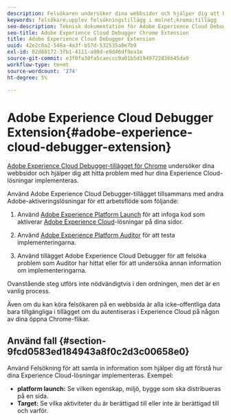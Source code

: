 ```yaml
---
description: Felsökaren undersöker dina webbsidor och hjälper dig att hitta problem med hur dina Experience Cloud-lösningar implementeras
keywords: felsökare;upplev felsökningstillägg i molnet;kroma;tillägg
seo-description: Teknisk dokumentation för Adobe Experience Cloud Debugger Chrome Extension - Granska dina webbsidor och förstå problem med implementeringen av din Experience Cloud-lösning
seo-title: Adobe Experience Cloud Debugger Chrome Extension
title: Adobe Experience Cloud Debugger Extension
uuid: 42e2c8a2-548a-4a3f-b57d-532535a0e7b9
exl-id: 02d88172-3fb1-4111-a80d-e9d46df9ea1e
source-git-commit: e3f0fa30fa5caeccc9a01b5d1949722836645da9
workflow-type: tm+mt
source-wordcount: '274'
ht-degree: 5%

---
```


# Adobe Experience Cloud Debugger Extension{#adobe-experience-cloud-debugger-extension}

[Adobe Experience Cloud Debugger-tillägget för Chrome](https://chrome.google.com/webstore/detail/adobe-experience-cloud-de/ocdmogmohccmeicdhlhhgepeaijenapj) undersöker dina webbsidor och hjälper dig att hitta problem med hur dina Experience Cloud-lösningar implementeras.

Använd Adobe Experience Cloud Debugger-tillägget tillsammans med andra Adobe-aktiveringslösningar för ett arbetsflöde som följande:

1. Använd [Adobe Experience Platform Launch](https://experienceleague.adobe.com/docs/launch/using/home.html) för att infoga kod som aktiverar [Adobe Experience Cloud](https://experienceleague.adobe.com/docs/home.html)-lösningar på dina sidor.

1. Använd [Adobe Experience Platform Auditor](https://docs.adobe.com/content/help/en/auditor/using/overview.html) för att testa implementeringarna.
1. Använd tillägget Adobe Experience Cloud Debugger för att felsöka problem som Auditor har hittat eller för att undersöka annan information om implementeringarna.

Ovanstående steg utförs inte nödvändigtvis i den ordningen, men det är en vanlig process.

Även om du kan köra felsökaren på en webbsida är alla icke-offentliga data bara tillgängliga i tillägget om du autentiseras i Experience Cloud på någon av dina öppna Chrome-flikar.

## Använd fall {#section-9fcd0583ed184943a8f0c2d3c00658e0}

Använd Felsökning för att samla in information som hjälper dig att förstå hur dina Experience Cloud-lösningar implementeras. Exempel:

* **platform launch:** Se vilken egenskap, miljö, bygge som ska distribueras på en sida.
* **Target:** Se vilka aktiviteter du är berättigad till eller inte är berättigad till och varför.
